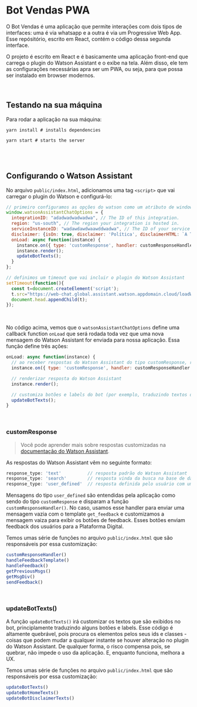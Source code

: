 # Bot Vendas PWA
O Bot Vendas é uma aplicação que permite interações com dois tipos de interfaces: uma é via whatsapp e a outra é via um Progressive Web App. Esse repósitório, escrito em React, contém o código dessa segunda interface.

O projeto é escrito em React e é basicamente uma aplicação front-end que carrega o plugin do Watson Assistant e o exibe na tela. Além disso, ele tem as configurações necessárias apra ser um PWA, ou seja, para que possa ser instalado em browser modernos.

<br/>

## Testando na sua máquina
Para rodar a aplicação na sua máquina:
```shell
yarn install # installs dependencies

yarn start # starts the server
```

<br/>
<br/>

## Configurando o Watson Assistant
No arquivo `public/index.html`, adicionamos uma tag `<script>` que vai carregar o plugin do Watson e configurá-lo:
```js
// primeiro configuramos as opções do watson como um atributo de window
window.watsonAssistantChatOptions = {
  integrationID: "adadwadwadwadwa", // The ID of this integration.
  region: "us-south", // The region your integration is hosted in.
  serviceInstanceID: "wadawdawdwaawddwadwa", // The ID of your service instance.
  disclaimer: {isOn: true, disclaimer: 'Política', disclaimerHTML: `A Tegra utiliza cookies e outras tecnologias semelhantes para melhorar sua experiência <br> de acordo com nossa<a target="_blank" href="https://www.tegraincorporadora.com.br/politicaprivacidade/" style="color:#FCBF2A"> Política de Privacidade</a>. Ao continuar navegando, você aceita estas condições.`},
  onLoad: async function(instance) { 
    instance.on({ type: 'customResponse', handler: customResponseHandler });
    instance.render();
    updateBotTexts(); 
  }
};

// definimos um timeout que vai incluir o plugin do Watson Assistant
setTimeout(function(){
  const t=document.createElement('script');
  t.src="https://web-chat.global.assistant.watson.appdomain.cloud/loadWatsonAssistantChat.js";
  document.head.appendChild(t);
});
```
<br/>

No código acima, vemos que o `watsonAssistantChatOptions` define uma callback function `onLoad` que será rodada toda vez que uma nova mensagem do Watson Assistant for enviada para nossa aplicação. Essa função define três ações: 
```js
onLoad: async function(instance) { 
  // ao receber respostas do Watson Assistant do tipo customResponse, rodar código customResponseHandler
  instance.on({ type: 'customResponse', handler: customResponseHandler });

  // renderizar resposta do Watson Assistant
  instance.render();

  // customiza botões e labels do bot (por exemplo, traduzindo textos default do plugin que não são customizáveis)
  updateBotTexts(); 
}
```

<br/>

### customResponse
> Você pode aprender mais sobre respostas customizadas na [documentação do Watson Assistant](https://web-chat.global.assistant.watson.cloud.ibm.com/docs.html?to=tutorials-user-defined-response).


 As respostas do Watson Assistant vêm no seguinte formato:
```js
response_type: 'text'          // resposta padrão do Watson Assistant
response_type: 'search'        // resposta vinda da busca na base de dados do Watson Discovery
response_type: 'user_defined'  // resposta definida pelo usuário com um valor customizado (nesse caso, usado apenas pelo bot PWA)
```
Mensagens do tipo `user_defined` são entendidas pela aplicação como sendo do tipo `customResponse` e disparam a função `customResponseHandler()`. No caso, usamos esse handler para enviar uma mensagem vazia com o template `get_feedback` e customizamos a mensagem vaiza para exibir os botões de feedback. Esses botões enviam feedback dos usuários para a Plataforma Digital.

Temos umas série de funções no arquivo `public/index.html` que são responsáveis por essa customização:
```js
customResponseHandler()
handleFeedbackTemplate()
handleFeedback()
getPreviousMsgs()
getMsgDiv()
sendFeedback()
```

<br/>

### updateBotTexts()
A função `updateBotTexts()` irá customizar os textos que são exibidos no bot, principlamente traduzindo alguns botões e labels. Esse código é altamente quebrável, pois procura os elementos pelos seus ids e classes - coisas que podem mudar a qualquer instante se houver alteração no plugin do Watson Assistant. De qualquer forma, o risco compensa pois, se quebrar, não impede o uso da aplicação. E, enquanto funciona, melhora a UX.

Temos umas série de funções no arquivo `public/index.html` que são responsáveis por essa customização:
```js
updateBotTexts()
updateBotHomeTexts()
updateBotDisclaimerTexts()
```

